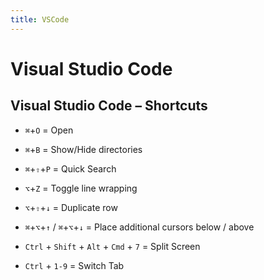 ```yaml
---
title: VSCode
---
```


# Visual Studio Code

<section>

## Visual Studio Code – Shortcuts

* `⌘`+`O` = Open
* `⌘`+`B` = Show/Hide directories
* `⌘`+`⇧`+`P` = Quick Search
* `⌥`+`Z` = Toggle line wrapping
* `⌥`+`⇧`+`↓` = Duplicate row
* `⌘`+`⌥`+`↑` / `⌘`+`⌥`+`↓`  = Place additional cursors below / above

* `Ctrl` + `Shift` + `Alt` + `Cmd` + `7` = Split Screen
* `Ctrl` + `1-9` = Switch Tab


</section>